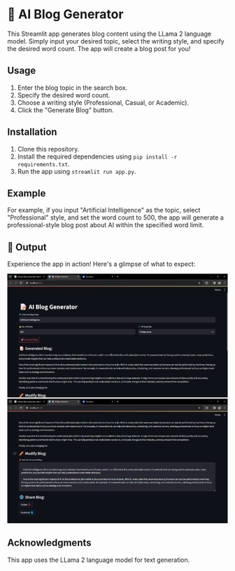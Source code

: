 # 📝 AI Blog Generator

This Streamlit app generates blog content using the LLama 2 language model. Simply input your desired topic, select the writing style, and specify the desired word count. The app will create a blog post for you!

## Usage

1. Enter the blog topic in the search box.
2. Specify the desired word count.
3. Choose a writing style (Professional, Casual, or Academic).
4. Click the "Generate Blog" button.

## Installation

1. Clone this repository.
2. Install the required dependencies using `pip install -r requirements.txt`.
3. Run the app using `streamlit run app.py`.

## Example

For example, if you input "Artificial Intelligence" as the topic, select "Professional" style, and set the word count to 500, the app will generate a professional-style blog post about AI within the specified word limit.
## 📸 Output

Experience the app in action! Here's a glimpse of what to expect:

![Alt text](<output/image.png>)
![Alt text](<output/image-1.png>)

## Acknowledgments

This app uses the LLama 2 language model for text generation.


